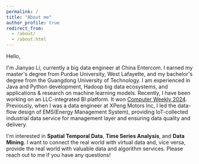 ```yaml
---
permalink: /
title: "About me"
author_profile: true
redirect_from: 
  - /about/
  - /about.html
---
```


Hello, 

I'm Jianyao Li, currently a big data engineer at China Entercom. I earned my master's degree from Purdue University, West Lafayette, and my bachelor's degree from the Guangdong University of Technology. I am experienced in Java and Python development, Hadoop big data ecosystems, and applications & research on machine learning models. Recently, I have been working on an LLC-integrated BI platform. It won [Computer Weekly 2024](https://www.computerweekly.com/news/366579855/CW-Innovation-Awards-Gleaning-data-insights-with-AI). Previously, when I was a data engineer at XPeng Motors Inc, I led the data-flow design of EMS(Energy Management System), providing IoT-collected industrial data service for management layer and ensuring data quality and delivery.

I'm interested in **Spatial Temporal Data**, **Time Series Analysis**, and **Data Mining**. I want to connect the real world with virtual data and, vice versa, provide the real world with valuable data and algorithm services. Please reach out to me if you have any questions!
